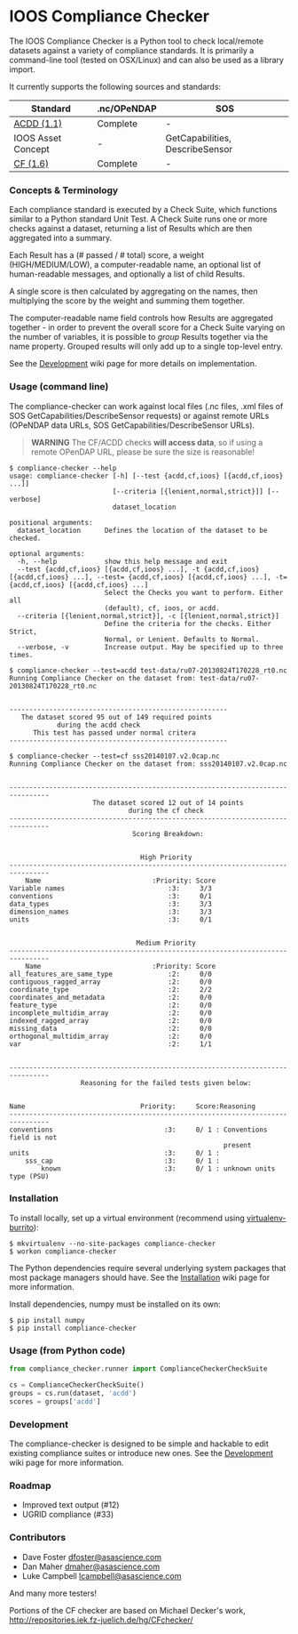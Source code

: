 # IOOS Compliance Checker

The IOOS Compliance Checker is a Python tool to check local/remote datasets against a variety of compliance standards. It is primarily a command-line tool (tested on OSX/Linux) and can also be used as a library import.

It currently supports the following sources and standards:


| Standard                                                                                            | .nc/OPeNDAP             | SOS                             |
| --------------------------------------------------------------------------------------------------- | ----------------------- | ------------------------------- |
| [ACDD (1.1)](http://wiki.esipfed.org/index.php/Attribute_Convention_for_Data_Discovery_%28ACDD%29)  | Complete                | -                               |
| IOOS Asset Concept                                                                                  | -                       | GetCapabilities, DescribeSensor |
| [CF (1.6)](http://cfconventions.org/Data/cf-convetions/cf-conventions-1.6/build/cf-conventions.html)                                                 | Complete                | -                               |

### Concepts & Terminology

Each compliance standard is executed by a Check Suite, which functions similar to a Python standard Unit Test. A Check Suite runs one or more checks against a dataset, returning a list of Results which are then aggregated into a summary.

Each Result has a (# passed / # total) score, a weight (HIGH/MEDIUM/LOW), a computer-readable name, an optional list of human-readable messages, and optionally a list of child Results.

A single score is then calculated by aggregating on the names, then multiplying the score by the weight and summing them together.

The computer-readable name field controls how Results are aggregated together - in order to prevent the overall score for a Check Suite varying on the number of variables, it is possible to *group* Results together via the name property. Grouped results will only add up to a single top-level entry.

See the [Development](//github.com/ioos/compliance-checker/wiki/Development) wiki page for more details on implementation.

### Usage (command line)

The compliance-checker can work against local files (.nc files, .xml files of SOS GetCapabilities/DescribeSensor requests) or against remote URLs (OPeNDAP data URLs, SOS GetCapabilities/DescribeSensor URLs).

> **WARNING** The CF/ACDD checks **will access data**, so if using a remote OPenDAP URL, please be sure the size is reasonable!

```
$ compliance-checker --help
usage: compliance-checker [-h] [--test {acdd,cf,ioos} [{acdd,cf,ioos} ...]]
                          [--criteria [{lenient,normal,strict}]] [--verbose]
                          dataset_location

positional arguments:
  dataset_location      Defines the location of the dataset to be checked.

optional arguments:
  -h, --help            show this help message and exit
  --test {acdd,cf,ioos} [{acdd,cf,ioos} ...], -t {acdd,cf,ioos} [{acdd,cf,ioos} ...], --test= {acdd,cf,ioos} [{acdd,cf,ioos} ...], -t= {acdd,cf,ioos} [{acdd,cf,ioos} ...]
                        Select the Checks you want to perform. Either all
                        (default), cf, ioos, or acdd.
  --criteria [{lenient,normal,strict}], -c [{lenient,normal,strict}]
                        Define the criteria for the checks. Either Strict,
                        Normal, or Lenient. Defaults to Normal.
  --verbose, -v         Increase output. May be specified up to three times.
```

```
$ compliance-checker --test=acdd test-data/ru07-20130824T170228_rt0.nc
Running Compliance Checker on the dataset from: test-data/ru07-20130824T170228_rt0.nc


-------------------------------------------------------
   The dataset scored 95 out of 149 required points
            during the acdd check
      This test has passed under normal critera
-------------------------------------------------------

$ compliance-checker --test=cf sss20140107.v2.0cap.nc
Running Compliance Checker on the dataset from: sss20140107.v2.0cap.nc


--------------------------------------------------------------------------------
                     The dataset scored 12 out of 14 points
                              during the cf check
--------------------------------------------------------------------------------
                               Scoring Breakdown:


                                 High Priority
--------------------------------------------------------------------------------
    Name                            :Priority: Score
Variable names                          :3:     3/3
conventions                             :3:     0/1
data_types                              :3:     3/3
dimension_names                         :3:     3/3
units                                   :3:     0/1


                                Medium Priority
--------------------------------------------------------------------------------
    Name                            :Priority: Score
all_features_are_same_type              :2:     0/0
contiguous_ragged_array                 :2:     0/0
coordinate_type                         :2:     2/2
coordinates_and_metadata                :2:     0/0
feature_type                            :2:     0/0
incomplete_multidim_array               :2:     0/0
indexed_ragged_array                    :2:     0/0
missing_data                            :2:     0/0
orthogonal_multidim_array               :2:     0/0
var                                     :2:     1/1


--------------------------------------------------------------------------------
                  Reasoning for the failed tests given below:


Name                             Priority:     Score:Reasoning
--------------------------------------------------------------------------------
conventions                            :3:     0/ 1 : Conventions field is not
                                                      present
units                                  :3:     0/ 1 :
    sss_cap                            :3:     0/ 1 :
        known                          :3:     0/ 1 : unknown units type (PSU)
```

### Installation

To install locally, set up a virtual environment (recommend using [virtualenv-burrito](https://github.com/brainsik/virtualenv-burrito)):

```
$ mkvirtualenv --no-site-packages compliance-checker
$ workon compliance-checker
```

The Python dependencies require several underlying system packages that most package managers should have. See the [Installation](//github.com/ioos/compliance-checker/wiki/Installation) wiki page for more information.

Install dependencies, numpy must be installed on its own:

```
$ pip install numpy
$ pip install compliance-checker
```

### Usage (from Python code)

```python
from compliance_checker.runner import ComplianceCheckerCheckSuite

cs = ComplianceCheckerCheckSuite()
groups = cs.run(dataset, 'acdd')
scores = groups['acdd']
```

### Development

The compliance-checker is designed to be simple and hackable to edit existing compliance suites or introduce new ones. See the [Development](https://github.com/ioos/compliance-checker/wiki/Development) wiki page for more information.

### Roadmap

- Improved text output (#12)
- UGRID compliance (#33)

### Contributors

- Dave Foster <dfoster@asascience.com>
- Dan Maher <dmaher@asascience.com>
- Luke Campbell <lcampbell@asascience.com>

And many more testers!

Portions of the CF checker are based on Michael Decker's work, http://repositories.iek.fz-juelich.de/hg/CFchecker/
